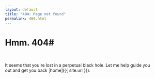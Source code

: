 ```yaml
---
layout: default
title: "404: Page not found"
permalink: 404.html
---
```


# Hmm. 404#
<br/>


It seems that you're lost in a perpetual black hole. Let me help guide you out and get you back
 [home]({{ site.url }}).

